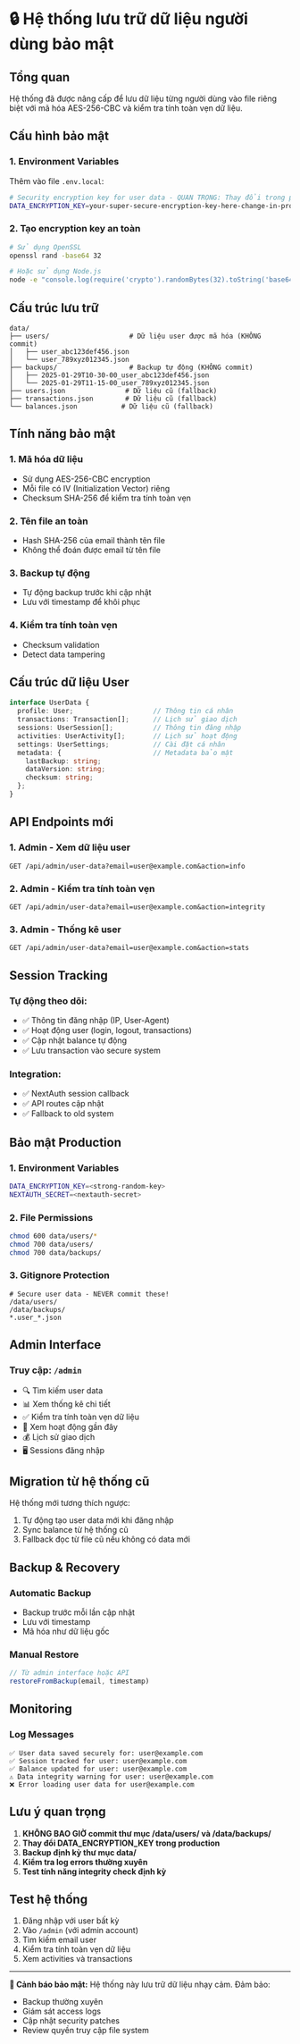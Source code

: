 # 🔒 Hệ thống lưu trữ dữ liệu người dùng bảo mật

## Tổng quan

Hệ thống đã được nâng cấp để lưu dữ liệu từng người dùng vào file riêng biệt với mã hóa AES-256-CBC và kiểm tra tính toàn vẹn dữ liệu.

## Cấu hình bảo mật

### 1. Environment Variables

Thêm vào file `.env.local`:

```bash
# Security encryption key for user data - QUAN TRỌNG: Thay đổi trong production
DATA_ENCRYPTION_KEY=your-super-secure-encryption-key-here-change-in-production
```

### 2. Tạo encryption key an toàn

```bash
# Sử dụng OpenSSL
openssl rand -base64 32

# Hoặc sử dụng Node.js
node -e "console.log(require('crypto').randomBytes(32).toString('base64'))"
```

## Cấu trúc lưu trữ

```
data/
├── users/                    # Dữ liệu user được mã hóa (KHÔNG commit)
│   ├── user_abc123def456.json
│   └── user_789xyz012345.json
├── backups/                  # Backup tự động (KHÔNG commit)
│   ├── 2025-01-29T10-30-00_user_abc123def456.json
│   └── 2025-01-29T11-15-00_user_789xyz012345.json
├── users.json               # Dữ liệu cũ (fallback)
├── transactions.json        # Dữ liệu cũ (fallback)
└── balances.json           # Dữ liệu cũ (fallback)
```

## Tính năng bảo mật

### 1. Mã hóa dữ liệu
- Sử dụng AES-256-CBC encryption
- Mỗi file có IV (Initialization Vector) riêng
- Checksum SHA-256 để kiểm tra tính toàn vẹn

### 2. Tên file an toàn
- Hash SHA-256 của email thành tên file
- Không thể đoán được email từ tên file

### 3. Backup tự động
- Tự động backup trước khi cập nhật
- Lưu với timestamp để khôi phục

### 4. Kiểm tra tính toàn vẹn
- Checksum validation
- Detect data tampering

## Cấu trúc dữ liệu User

```typescript
interface UserData {
  profile: User;                    // Thông tin cá nhân
  transactions: Transaction[];      // Lịch sử giao dịch
  sessions: UserSession[];          // Thông tin đăng nhập
  activities: UserActivity[];       // Lịch sử hoạt động
  settings: UserSettings;           // Cài đặt cá nhân
  metadata: {                       // Metadata bảo mật
    lastBackup: string;
    dataVersion: string;
    checksum: string;
  };
}
```

## API Endpoints mới

### 1. Admin - Xem dữ liệu user
```
GET /api/admin/user-data?email=user@example.com&action=info
```

### 2. Admin - Kiểm tra tính toàn vẹn
```
GET /api/admin/user-data?email=user@example.com&action=integrity
```

### 3. Admin - Thống kê user
```
GET /api/admin/user-data?email=user@example.com&action=stats
```

## Session Tracking

### Tự động theo dõi:
- ✅ Thông tin đăng nhập (IP, User-Agent)
- ✅ Hoạt động user (login, logout, transactions)
- ✅ Cập nhật balance tự động
- ✅ Lưu transaction vào secure system

### Integration:
- ✅ NextAuth session callback
- ✅ API routes cập nhật
- ✅ Fallback to old system

## Bảo mật Production

### 1. Environment Variables
```bash
DATA_ENCRYPTION_KEY=<strong-random-key>
NEXTAUTH_SECRET=<nextauth-secret>
```

### 2. File Permissions
```bash
chmod 600 data/users/*
chmod 700 data/users/
chmod 700 data/backups/
```

### 3. Gitignore Protection
```gitignore
# Secure user data - NEVER commit these!
/data/users/
/data/backups/
*.user_*.json
```

## Admin Interface

### Truy cập: `/admin`
- 🔍 Tìm kiếm user data
- 📊 Xem thống kê chi tiết
- ✅ Kiểm tra tính toàn vẹn dữ liệu
- 📝 Xem hoạt động gần đây
- 💰 Lịch sử giao dịch
- 🖥️ Sessions đăng nhập

## Migration từ hệ thống cũ

Hệ thống mới tương thích ngược:
1. Tự động tạo user data mới khi đăng nhập
2. Sync balance từ hệ thống cũ
3. Fallback đọc từ file cũ nếu không có data mới

## Backup & Recovery

### Automatic Backup
- Backup trước mỗi lần cập nhật
- Lưu với timestamp
- Mã hóa như dữ liệu gốc

### Manual Restore
```javascript
// Từ admin interface hoặc API
restoreFromBackup(email, timestamp)
```

## Monitoring

### Log Messages
```
✅ User data saved securely for: user@example.com
✅ Session tracked for user: user@example.com  
✅ Balance updated for user: user@example.com
⚠️ Data integrity warning for user: user@example.com
❌ Error loading user data for user@example.com
```

## Lưu ý quan trọng

1. **KHÔNG BAO GIỜ commit thư mục /data/users/ và /data/backups/**
2. **Thay đổi DATA_ENCRYPTION_KEY trong production**
3. **Backup định kỳ thư mục data/**
4. **Kiểm tra log errors thường xuyên**
5. **Test tính năng integrity check định kỳ**

## Test hệ thống

1. Đăng nhập với user bất kỳ
2. Vào `/admin` (với admin account)
3. Tìm kiếm email user
4. Kiểm tra tính toàn vẹn dữ liệu
5. Xem activities và transactions

---

**🚨 Cảnh báo bảo mật:** Hệ thống này lưu trữ dữ liệu nhạy cảm. Đảm bảo:
- Backup thường xuyên
- Giám sát access logs  
- Cập nhật security patches
- Review quyền truy cập file system 